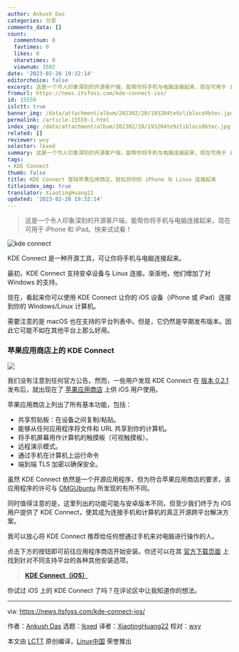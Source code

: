 ```yaml
---
author: Ankush Das
categories: 分享
comments_data: []
count:
  commentnum: 0
  favtimes: 0
  likes: 0
  sharetimes: 0
  viewnum: 3502
date: '2023-02-20 19:32:14'
editorchoice: false
excerpt: 这是一个令人印象深刻的开源客户端，能帮你将手机与电脑连接起来，现在可用于 iPhone 和 iPad。快来试试看！
fromurl: https://news.itsfoss.com/kde-connect-ios/
id: 15559
islctt: true
banner_img: /data/attachment/album/202302/20/193204te9zlibloco9btec.jpg
permalink: /article-15559-1.html
index_img: /data/attachment/album/202302/20/193204te9zlibloco9btec.jpg.thumb.jpg
related: []
reviewer: wxy
selector: lkxed
summary: 这是一个令人印象深刻的开源客户端，能帮你将手机与电脑连接起来，现在可用于 iPhone 和 iPad。快来试试看！
tags:
- KDE Connect
thumb: false
title: KDE Connect 登陆苹果应用商店，轻松将你的 iPhone 与 Linux 连接起来
titleindex_img: true
translator: XiaotingHuang22
updated: '2023-02-20 19:32:14'
---
```



> 
> 这是一个令人印象深刻的开源客户端，能帮你将手机与电脑连接起来，现在可用于 iPhone 和 iPad。快来试试看！
> 
> 
> 


![kde connect](/data/attachment/album/202302/20/193204te9zlibloco9btec.jpg)


KDE Connect 是一种开源工具，可让你将手机与电脑连接起来。


最初，KDE Connect 支持安卓设备与 Linux 连接。渐渐地，他们增加了对 Windows 的支持。


现在，看起来你可以使用 KDE Connect 让你的 iOS 设备（iPhone 或 iPad）连接到你的 Windows/Linux 计算机。


需要注意的是 macOS 也在支持的平台列表中。但是，它仍然是早期发布版本。因此它可能不如在其他平台上那么好用。


### 苹果应用商店上的 KDE Connect


![](/data/attachment/album/202302/20/193214yjppzm5s3jdf3353.jpg)


我们没有注意到任何官方公告。然而，一些用户发现 KDE Connect 在 [版本 0.2.1](https://invent.kde.org/network/kdeconnect-ios/-/commit/43d2ecbbb7e4e70274849f5ec987721318eb9f57) 发布后，就出现在了 [苹果应用商店](https://apps.apple.com/id/app/kde-connect/id1580245991) 上供 iOS 用户使用。


苹果应用商店上列出了所有基本功能，包括：


* 共享剪贴板：在设备之间复制/粘贴。
* 能够从任何应用程序将文件和 URL 共享到你的计算机。
* 将手机屏幕用作计算机的触摸板（可视触摸板）。
* 远程演示模式。
* 通过手机在计算机上运行命令
* 端到端 TLS 加密以确保安全。


虽然 KDE Connect 依然是一个开源应用程序，但为符合苹果应用商店的要求，该应用程序的许可与 [OMGUbuntu](https://www.omgubuntu.co.uk/2022/05/kde-connect-iphone-app-available) 所发现的有所不同。


同时值得注意的是，这里列出的功能可能与安卓版本不同，但至少我们终于为 iOS 用户提供了 KDE Connect，使其成为连接手机和计算机的真正开源跨平台解决方案。


我可以放心将 KDE Connect 推荐给任何想通过手机来对电脑进行操作的人。


点击下方的按钮即可前往应用程序商店开始安装。你还可以在其 [官方下载页面](https://kdeconnect.kde.org/download.html) 上找到针对不同支持平台的各种其他安装选项。



> 
> **[KDE Connect（iOS）](https://apps.apple.com/id/app/kde-connect/id1580245991)**
> 
> 
> 


你试过 iOS 上的 KDE Connect 了吗？在评论区中让我知道你的想法。




---


via: <https://news.itsfoss.com/kde-connect-ios/>


作者：[Ankush Das](https://news.itsfoss.com/author/ankush/) 选题：[lkxed](https://github.com/lkxed) 译者：[XiaotingHuang22](https://github.com/XiaotingHuang22) 校对：[wxy](https://github.com/wxy)


本文由 [LCTT](https://github.com/LCTT/TranslateProject) 原创编译，[Linux中国](https://linux.cn/) 荣誉推出
